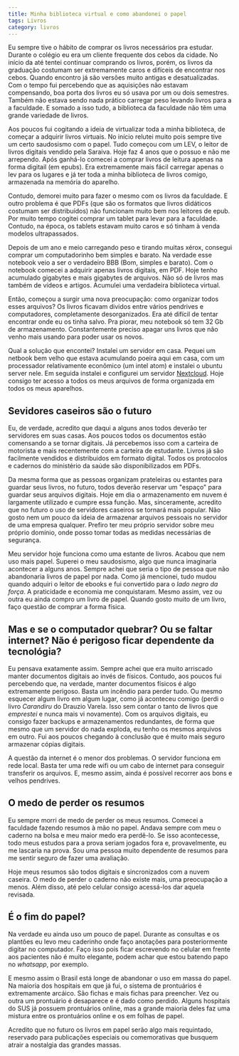 ```yaml
---
title: Minha biblioteca virtual e como abandonei o papel
tags: Livros
category: livros
---
```


Eu sempre tive o hábito de comprar os livros necessários pra estudar. Durante o colégio eu era um cliente frequente dos cebos da cidade. No início da até tentei continuar comprando os livros, porém, os livros da graduação costumam ser extremamente caros e difíceis de encontrar nos cebos. Quando encontro já são versões muito antigas e desatualizadas. Com o tempo fui percebendo que as aquisições não estavam compensando, boa porta dos livros eu só usava por um ou dois semestres. Também não estava sendo nada prático carregar peso levando livros para a a faculdade. E somado a isso tudo, a biblioteca da faculdade não têm uma grande variedade de livros.

Aos poucos fui cogitando a ideia de virtualizar toda a minha biblioteca, de começar a adquirir livros virtuais. No início relutei muito pois sempre tive um certo saudosismo com o papel. Tudo começou com um LEV, o leitor de livros digitais vendido pela Saraiva. Hoje faz 4 anos que o possuo e não me arrependo. Após ganhá-lo comecei a comprar livros de leitura apenas na forma digitail (em epubs). Era extremamente mais fácil carregar apenas o lev para os lugares e já ter toda a minha biblioteca de livros comigo, armazenada na memória do aparelho.

Contudo, demorei muito para fazer o mesmo com os livros da faculdade. E outro problema é que PDFs (que são os formatos que livros didáticos costumam ser distribuídos) não funcionam muito bem nos leitores de epub. Por muito tempo cogitei comprar um tablet para levar para a faculdade. Contudo, na época, os tablets estavam muito caros e só tinham à venda modelos ultrapassados.

Depois de um ano e meio carregando peso e tirando muitas xérox, consegui comprar um computadorinho bem simples e barato. Na verdade esse notebook veio a ser o verdadeiro BBB (Bom, simples e barato). Com o notebook comecei a adquirir apenas livros digitais, em PDF. Hoje tenho acumulado gigabytes e mais gigabytes de arquivos. Não só de livros mas também de vídeos e artigos. Acumulei uma verdadeira biblioteca virtual.

Então, começou a surgir uma nova preocupação: como organizar todos esses arquivos? Os livros ficavam dividos entre vários pendrives e computadores, completamente desorganizados. Era até difícil de tentar encontrar onde eu os tinha salvo. Pra piorar, meu notebook só tem 32 Gb de armazenamento. Constantemente preciso apagar uns livros que não venho mais usando para poder usar os novos.

Qual a solução que encontei? Instalei um servidor em casa. Pequei um netbook bem velho que estava acumulando poeira aqui em casa, com um processador relativamente econômico (um intel atom) e instalei o ubuntu server nele. Em seguida instalei e configurei um servidor [Nextcloud](https://en.wikipedia.org/wiki/Nextcloud). Hoje consigo ter acesso a todos os meus arquivos de forma organizada em todos os meus aparelhos.

## Sevidores caseiros são o futuro

Eu, de verdade, acredito que daqui a alguns anos todos deverão ter servidores em suas casas. Aos poucos todos os documentos estão comensando a se tornar digitais. Já percebemos isso com a carteira de motorista e mais recentemente com a carteira de estudante. Livros já são facilmente vendidos e distribuidos em formato digital. Todos os protocolos e cadernos do ministério da saúde são disponibilizados em PDFs.

Da mesma forma que as pessoas organizam prateleiras ou estantes para guardar seus livros, no futuro, todos deverão reservar um "espaço" para guardar seus arquivos digitais. Hoje em dia o armazenamento em nuvem é largamente utilizado e cumpre essa função. Mas, sinceramente, acredito que no futuro o uso de servidores caseiros se tornará mais popular. Não gosto nem um pouco da ideia de armazenar arquivos pessoais no servidor de uma empresa qualquer. Prefiro ter meu próprio servidor sobre meu próprio domínio, onde posso tomar todas as medidas necessárias de segurança.

Meu servidor hoje funciona como uma estante de livros. Acabou que nem uso mais papel. Superei o meu saudosismo, algo que nunca imaginaria acontecer a alguns anos. Sempre achei que seria o tipo de pessoa que não abandonaria livros de papel por nada. Como já mencionei, tudo mudou quando adquiri o leitor de ebooks e fui convertido para o _lado negro da força_. A praticidade e economia me conquistaram. Mesmo assim, vez ou outra eu ainda compro um livro de papel. Quando gosto muito de um livro, faço questão de comprar a forma física.

## Mas e se o computador quebrar? Ou se faltar internet? Não é perigoso ficar dependente da tecnológia?

Eu pensava exatamente assim. Sempre achei que era muito arriscado manter documentos digitais ao invés de físicos. Contudo, aos poucos fui percebendo que, na verdade, manter documentos físicos é algo extremamente perigoso. Basta um incêndio para perder tudo. Ou mesmo esquecer algum livro em algum lugar, como já aconteceu comigo (perdi o livro _Carandiru_ do Drauzio Varela. Isso sem contar o tanto de livros que _emprestei_ e nunca mais vi novamente). Com os arquivos digitais, eu consigo fazer backups e armazenamentos redundantes, de forma que mesmo que um servidor do nada exploda, eu tenho os mesmos arquivos em outro. Fui aos poucos chegando à conclusão que é muito mais seguro armazenar cópias digitais.

A questão da internet é o menor dos problemas. O servidor funciona em rede local. Basta ter uma rede wifi ou um cabo de internet para conseguir transferir os arquivos. E, mesmo assim, ainda é possível recorrer aos bons e velhos pendrives.

## O medo de perder os resumos

Eu sempre morri de medo de perder os meus resumos. Comecei a faculdade fazendo resumos à mão no papel. Andava sempre com meu o caderno na bolsa e meu maior medo era perdê-lo. Se isso acontecesse, todo meus estudos para a prova seriam jogados fora e, provavelmente, eu me lascaria na prova. Sou uma pessoa muito dependente de resumos para me sentir seguro de fazer uma avaliação.

Hoje meus resumos são todos digitais e sincronizados com a nuvem caseira. O medo de perder o caderno não existe mais, uma preocupação a menos. Além disso, até pelo celular consigo acessá-los dar aquela revisada.

## É o fim do papel?

Na verdade eu ainda uso um pouco de papel. Durante as consultas e os plantões eu levo meu caderinho onde faço anotações para posteriormente digitar no computador. Faço isso pois ficar escrevendo no celular em frente aos pacientes não é muito elegante, podem achar que estou batendo papo no _whatsapp_, por exemplo.

E mesmo assim o Brasil está longe de abandonar o uso em massa do papel. Na maioria dos hospitais em que já fui, o sistema de prontuários é extremamente arcáico. São fichas e mais fichas para preencher. Vez ou outra um prontuário é desaparece e é dado como perdido. Alguns hospitais do SUS já possuem prontuários online, mas a grande maioria deles faz uma mistura entre os prontuários online e os em folhas de papel.

Acredito que no futuro os livros em papel serão algo mais requintado, reservado para publicações especiais ou comemorativas que busquem atrair a nostalgia das grandes massas.
